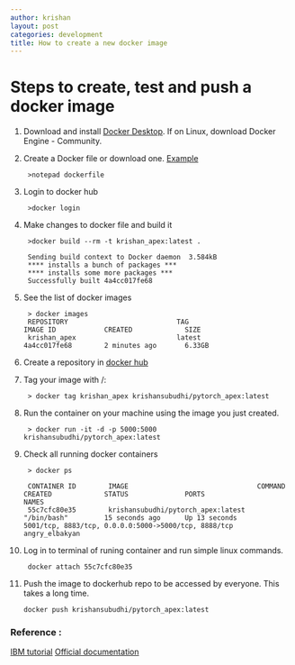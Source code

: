 ```yaml
---
author: krishan
layout: post
categories: development
title: How to create a new docker image
---
```


# Steps to create, test and push a docker image

1. Download and install [Docker Desktop](https://docker.com/get-started). If on Linux, download Docker Engine - Community.
2. Create a Docker file or download one. [Example](https://github.com/microsoft/AzureML-BERT/blob/master/pretrain/PyTorch/docker/Dockerfile#L12)
    
        >notepad dockerfile

2. Login to docker hub

        >docker login

3. Make changes to docker file and build it

        >docker build --rm -t krishan_apex:latest .
        
        Sending build context to Docker daemon  3.584kB
        **** installs a bunch of packages ***
        **** installs some more packages ***
        Successfully built 4a4cc017fe68

4. See the list of docker images

        > docker images
        REPOSITORY                           TAG                                        IMAGE ID            CREATED             SIZE
        krishan_apex                         latest                                     4a4cc017fe68        2 minutes ago       6.33GB


5. Create a repository in [docker hub](https://hub.docker.com/)

6. Tag your image with <username>/<reponame>:<tag>
    
        > docker tag krishan_apex krishansubudhi/pytorch_apex:latest

7. Run the container on your machine using the image you just created.

        > docker run -it -d -p 5000:5000  krishansubudhi/pytorch_apex:latest

8. Check all running docker containers

        > docker ps
        
        CONTAINER ID        IMAGE                                COMMAND             CREATED             STATUS              PORTS                                                  NAMES
        55c7cfc80e35        krishansubudhi/pytorch_apex:latest   "/bin/bash"         15 seconds ago      Up 13 seconds       5001/tcp, 8883/tcp, 0.0.0.0:5000->5000/tcp, 8888/tcp   angry_elbakyan


9. Log in to terminal of runing container and run simple linux commands. 
        
        docker attach 55c7cfc80e35

10. Push the image to dockerhub repo to be accessed by everyone. This takes a long time.
        
        docker push krishansubudhi/pytorch_apex:latest

### Reference : 

[IBM tutorial](https://developer.ibm.com/tutorials/accessing-dockerhub-repos-in-iks/)
[Official documentation](https://docs.docker.com/docker-hub/)
